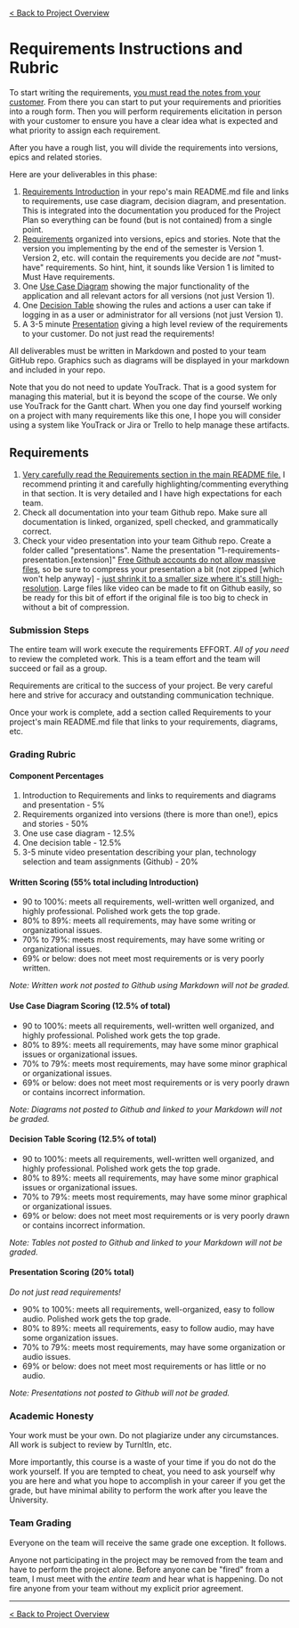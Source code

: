 [< Back to Project Overview](README.md#requirements)

# Requirements Instructions and Rubric

To start writing the requirements, [you must read the notes from your customer](README.md#customer-notes-for-requirements-elicitation). From there you can start to put your requirements and priorities into a rough form. Then you will perform requirements elicitation in person with your customer to ensure you have a clear idea what is expected and what priority to assign each requirement.

After you have a rough list, you will divide the requirements into versions, epics and related stories.

Here are your deliverables in this phase:

1.  [Requirements Introduction](README.md#requirements-introduction) in your repo's main README.md file and links to requirements, use case diagram, decision diagram, and presentation. This is integrated into the documentation you produced for the Project Plan so everything can be found (but is not contained) from a single point.
2.  [Requirements](README.md#requirements-writing) organized into versions, epics and stories.
    Note that the version you implementing by the end of the semester is Version 1. Version 2, etc. will contain the requirements you decide are *not* "must-have" requirements. So hint, hint, it sounds like Version 1 is limited to Must Have requirements.
3.  One [Use Case Diagram](README.md#use-case-diagram) showing the major functionality of the application and all relevant actors for all versions (not just Version 1).
4.  One [Decision Table](README.md#decision-table) showing the rules and actions a user can take if logging in as a user or administrator for all versions (not just Version 1).
5.  A 3-5 minute [Presentation](README.md#requirements-presentation) giving a high level review of the requirements to your customer. Do not just read the requirements!

All deliverables must be written in Markdown and posted to your team GitHub repo. Graphics such as diagrams will be displayed in your markdown and included in your repo.

Note that you do not need to update YouTrack. That is a good system for managing this material, but it is beyond the scope of the course. We only use YouTrack for the Gantt chart. When you one day find yourself working on a project with many requirements like this one, I hope you will consider using a system like YouTrack or Jira or Trello to help manage these artifacts.

## Requirements

1.  [Very carefully read the Requirements section in the main README file.](README.md#requirements) 
    I recommend printing it and carefully highlighting/commenting everything in that section. It is very detailed and I have high expectations for each team.
2.  Check all documentation into your team Github repo. Make sure all documentation is linked, organized, spell checked, and grammatically correct.
3.  Check your video presentation into your team Github repo. Create a folder called "presentations". Name the presentation "1-requirements-presentation.[extension]" [Free Github accounts do not allow massive files](https://docs.github.com/en/repositories/working-with-files/managing-large-files/about-large-files-on-github), so be sure to compress your presentation a bit (not zipped [which won't help anyway] - [just shrink it to a smaller size where it's still high-resolution](https://multimedia.easeus.com/video-converter-tips/compress-video-vlc.html). Large files like video can be made to fit on Github easily, so be ready for this bit of effort if the original file is too big to check in without a bit of compression.

### Submission Steps

The entire team will work execute the requirements EFFORT. *All of you need* to review the completed work. This is a team effort and the team will succeed or fail as a group.

Requirements are critical to the success of your project. Be very careful here and strive for accuracy and outstanding communication technique.

Once your work is complete, add a section called Requirements to your project's main README.md file that links to your requirements, diagrams, etc.

### Grading Rubric

#### Component Percentages

1.  Introduction to Requirements and links to requirements and diagrams and presentation - 5%
3.  Requirements organized into versions (there is more than one!), epics and stories - 50%
4.  One use case diagram - 12.5%
5.  One decision table - 12.5%
6.  3-5 minute video presentation describing your plan, technology selection and team assignments (Github) - 20%

#### Written Scoring (55% total including Introduction)

-  90 to 100%: meets all requirements, well-written well organized, and highly professional. Polished work gets the top grade.
-  80% to 89%: meets all requirements, may have some writing or organizational issues.
-  70% to 79%: meets most requirements, may have some writing or organizational issues.
-  69% or below: does not meet most requirements or is very poorly written.

*Note: Written work not posted to Github using Markdown will not be graded.*

#### Use Case Diagram Scoring (12.5% of total)

-  90 to 100%: meets all requirements, well-written well organized, and highly professional. Polished work gets the top grade.
-  80% to 89%: meets all requirements, may have some minor graphical issues or organizational issues.
-  70% to 79%: meets most requirements, may have some minor graphical or organizational issues.
-  69% or below: does not meet most requirements or is very poorly drawn or contains incorrect information.

*Note: Diagrams not posted to Github and linked to your Markdown will not be graded.*

#### Decision Table Scoring (12.5% of total)

-  90 to 100%: meets all requirements, well-written well organized, and highly professional. Polished work gets the top grade.
-  80% to 89%: meets all requirements, may have some minor graphical issues or organizational issues.
-  70% to 79%: meets most requirements, may have some minor graphical or organizational issues.
-  69% or below: does not meet most requirements or is very poorly drawn or contains incorrect information.

*Note: Tables not posted to Github and linked to your Markdown will not be graded.*

#### Presentation Scoring (20% total)

*Do not just read requirements!*

-  90% to 100%: meets all requirements, well-organized, easy to follow audio. Polished work gets the top grade.
-  80% to 89%: meets all requirements, easy to follow audio, may have some organization issues.
-  70% to 79%: meets most requirements, may have some organization or audio issues.
-  69% or below: does not meet most requirements or has little or no audio.

*Note: Presentations not posted to Github will not be graded.*

### Academic Honesty

Your work must be your own. Do not plagiarize under any circumstances. All work is subject to review by TurnItIn, etc.

More importantly, this course is a waste of your time if you do not do the work yourself. If you are tempted to cheat, you need to ask yourself why you are here and what you hope to accomplish in your career if you get the grade, but have minimal ability to perform the work after you leave the University.

### Team Grading

Everyone on the team will receive the same grade one exception. It follows.

Anyone not participating in the project may be removed from the team and have to perform the project alone. Before anyone can be "fired" from a team, I must meet with the *entire team* and hear what is happening. Do not fire anyone from your team without my explicit prior agreement.

---

[< Back to Project Overview](README.md#requirements)

